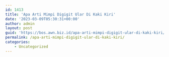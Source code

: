 ```yaml
---
id: 1413
title: 'Apa Arti Mimpi Digigit Ular Di Kaki Kiri'
date: '2023-03-09T05:30:31+00:00'
author: admin
layout: post
guid: 'https://bos.awn.biz.id/apa-arti-mimpi-digigit-ular-di-kaki-kiri/'
permalink: /apa-arti-mimpi-digigit-ular-di-kaki-kiri/
categories:
    - Uncategorized
---
```


